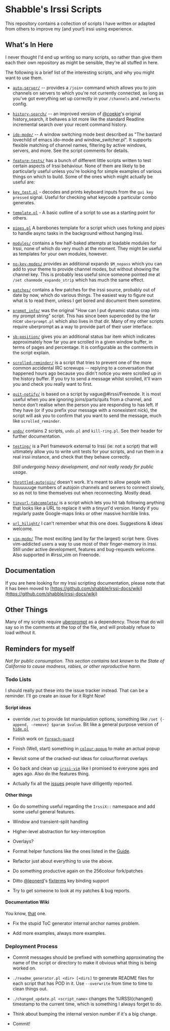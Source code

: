 # Shabble's Irssi Scripts

This repository contains a collection of scripts I have written or adapted from
others to improve my (and your!) irssi using experience.

## What's In Here

I never thought I'd end up writing so many scripts, so rather than give them
each their own repository as might be sensible, they're all stuffed in here.

The following is a brief list of the interesting scripts, and why you might want
to use them.

* [`auto-server/`](tree/master/auto-server) -- provides a `/join+` command
  which allows you to join channels on servers to which you're not currently
  connected, as long as you've got everything set up correctly in your
  `/channels` and `/networks` config.
  

* [`history-search/`](tree/master/history-search) -- an improved version of
  [@coekie](/coekie/irssi-scripts/blob/master/history_search.pl)'s original
  history_search, it behaves a lot more like the standard Readline incremental
  search over your recent command history.
                    
* [`ido-mode/`](tree/master/ido-mode) -- A window switching mode best described
  as "The bastard lovechild of emacs ido-mode and window_switcher.pl".  It
  supports flexible matching of channel names, filtering by active windows,
  servers, and more. See the script comments for details.
  
* [`feature-tests/`](tree/master/feature-tests) has a bunch of different little
  scripts written to test certain aspects of Irssi behaviour.  None of them are
  likely to be particularly useful unless you're looking for simple examples of
  various things on which to build.  Some of the ones which might actually be
  useful are:

 * [`key_test.pl`](tree/master/feature-tests/key_test.pl) - decodes and prints
   keyboard inputs from the `gui key pressed` signal.  Useful for checking what
   keycode a particular combo generates.

 * [`template.pl`](tree/master/feature-tests/template.pl) - A basic outline of a
   script to use as a starting point for others.

 * [`pipes.pl`](tree/master/feature-tests/pipes.pl) A barebones template for a
   script which uses forking and pipes to handle async tasks in the background
   without hanging Irssi.
  
* [`modules/`](tree/master/modules) contains a few half-baked attempts at
  loadable modules for Irssi, none of which do very much at the moment.  They
  might be useful as templates for your own modules, however.
  
* [`no-key-modes/`](tree/master/no-key-modes) provides an additional expando
  `$M_nopass` which you can add to your theme to provide channel modes, but
  without showing the channel key.  This is probably less useful since someone
  pointed me at `/set chanmode_expando_strip` which has much the same effect.
  
* [`patches/`](tree/master/patches) contains a few patches for the irssi
  source, probably out of date by now, which do various things. The easiest way
  to figure out what is to read them, unless I get bored and document them
  sometime.
  
* [`prompt_info/`](tree/master/prompt_info) was the original "How can I put
  dynamic status crap into my prompt string" script.  This has since been
  superceded by the far nicer `uberprompt.pl` which also lives in that dir.
  Many of my other scripts require uberprompt as a way to provide part of their
  user interface.
  
* [`sb-position/`](tree/master/sb-position) gives you an additional status bar
  item which indicates approximately how far you are scrolled in a given window
  buffer, in terms of pages and percentage.  It is configurable as the comments
  in the script explain.
  
* [`scrolled-reminder/`](tree/master/scrolled-reminder) is a script that tries
  to prevent one of the more common accidental IRC screwups -- replying to a
  conversation that happened hours ago because you didn't notice you were
  scrolled up in the history buffer.  If you try to send a message whilst
  scrolled, it'll warn you and check you really want to first.
 
* [`quit-notify/`](tree/master/quit-notify) is based on a script by
  vague@#irssi/Freenode.  It is most useful when you are ignoring
  joins/parts/quits from a channel, and hence don't realise when the person you
  are responding to has left.  If they have (or if you prefix your message with
  a nonexistent nick), the script will ask you to confirm that you want to send
  the message, much like `scrolled_reminder`.
  
* [`undo/`](tree/master/undo) contains 2 scripts, `undo.pl` and
  `kill-ring.pl`. See their header for further documentation.
  
* [`testing/`](tree/master/testing) is a Perl framework external to Irssi (ie:
  not a script) that will ultimately allow you to write unit tests for your
  scripts, and run them in a real irssi instance, and check that they behave
  correctly.  

  *Still undergoing heavy development, and not really ready for public usage.*
  
* [`throttled-autojoin/`](tree/master/throttled-autojoin) doesn't work. It's
  meant to allow people with huuuuuuge numbers of autojoin channels and servers
  to connect slowly, so as not to time themselves out when reconnecting. Mostly
  dead.
  
* [`tinyurl-tabcomplete/`](tree/master/tinyurl-tabcomplete) is a script which
  lets you hit tab following anything that looks like a URL to replace it with a
  tinyurl'd version.  Handy if you regularly paste Google-maps links or other
  massive horrible links.
  
* [`url_hilight/`](tree/master/url_hilight) I can't remember what this one
  does. Suggestions & ideas welcome.

* [`vim-mode/`](tree/master/vim-mode) The most exciting (and by far the
  largest) script here. Gives vim-addicted users a way to use most of their
  finger-memory in Irssi.  Still under active development, features and
  bug-requests welcome.  Also supported in #irssi_vim on Freenode.
                     
## Documentation

If you are here looking for my Irssi scripting documentation, please note that
it has been moved to
[https://github.com/shabble/irssi-docs/wiki](https://github.com/shabble/irssi-docs/wiki)

## Other Things

Many of my scripts require
[uberprompt](https://github.com/shabble/irssi-scripts/blob/master/prompt_info/uberprompt.pl)
as a dependency.  Those that do will say so in the comments at the top of the
file, and will probably refuse to load without it.

## Reminders for myself

*Not for public consumption. This section contains text known to the State of
California to cause madness, rabies, or other reproductive harm.*

### Todo Lists

I should really put these into the issue tracker instead. That can be a
reminder. I'll go create an issue for it Right Now!

#### Script ideas

* override `/set` to provide list manipulation options, something like `/set
{-append, -remove} $param $value`. Bit like a general purpose version of
[`hide.pl`](http://scripts.irssi.org/html/hide.pl.html)

* Finish work on [`foreach-guard`](tree/master/foreach-guard)

* Finish (Well, start) something in [`colour-popup`](tree/master/colour-popup)
 to make an actual popup

* Revisit some of the cracked-out ideas for colour/format overlays

* Go back and clean up [`irssi-vim`](tree/master/irssi-vim) like I promised to
  everyone ages and ages ago. Also do the features thing.
  
* Actually fix all the [issues](https://github.com/shabble/irssi-scripts/issues)
  people have dilligently reported.
  
#### Other things

* Go do something useful regarding the `IrssiX::` namespace and add some useful
general features.

 * Window and transient-split handling
 
 * Higher-level abstraction for key-interception
 
 * Overlays?
 
 * Format helper functions like the ones listed in the
 [Guide](https://github.com/shabble/irssi-docs/wiki/Guide).
   
* Refactor just about everything to use the above.

* Do something productive again on the 256colour fork/patches

* Ditto [@leonerd](/leonerd)'s
[fixterms](http://www.leonerd.org.uk/hacks/fixterms/) key binding support

* Try to get someone to look at my patches & bug reports.

#### Documentation Wiki

You know, [that](https://github.com/shabble/irssi-docs/wiki) one.

* Fix the stupid ToC generator internal anchor names problem.

* Add more examples, always more examples.

### Deployment Process

* Commit messages should be prefixed with something approximating the name of
  the script or directory to make it obvious what thing is being worked on.
  
* `./readme_generator.pl <dir> [<dirs]` to generate README files for each script
  that has POD in it. Use `--overwrite` from time to time to clean things out.
  
* `./changed_update.pl <script_name>` changes the %IRSSI{changed} timestamp to
  the current time, which is something I always forget to do.
  
* Think about bumping the internal version number if it's a big change.

* Commit!

   

